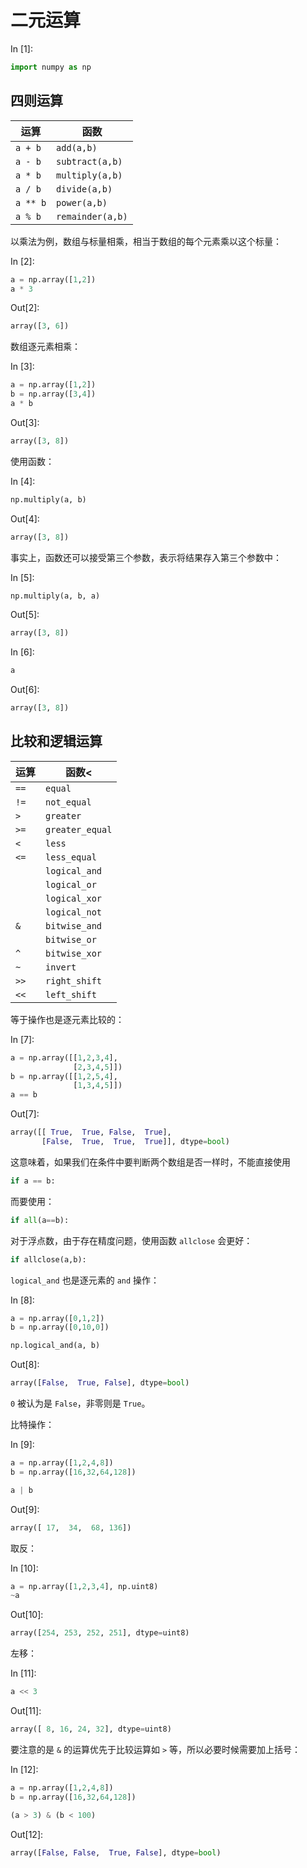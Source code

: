 # 二元运算

In [1]:

```py
import numpy as np

```

## 四则运算

| 运算 | 函数 |
| --- | --- |
| `a + b` | `add(a,b)` |
| `a - b` | `subtract(a,b)` |
| `a * b` | `multiply(a,b)` |
| `a / b` | `divide(a,b)` |
| `a ** b` | `power(a,b)` |
| `a % b` | `remainder(a,b)` |

以乘法为例，数组与标量相乘，相当于数组的每个元素乘以这个标量：

In [2]:

```py
a = np.array([1,2])
a * 3

```

Out[2]:

```py
array([3, 6])
```

数组逐元素相乘：

In [3]:

```py
a = np.array([1,2])
b = np.array([3,4])
a * b

```

Out[3]:

```py
array([3, 8])
```

使用函数：

In [4]:

```py
np.multiply(a, b)

```

Out[4]:

```py
array([3, 8])
```

事实上，函数还可以接受第三个参数，表示将结果存入第三个参数中：

In [5]:

```py
np.multiply(a, b, a)

```

Out[5]:

```py
array([3, 8])
```

In [6]:

```py
a

```

Out[6]:

```py
array([3, 8])
```

## 比较和逻辑运算

| 运算 | 函数< |
| --- | --- |
| `==` | `equal` |
| `!=` | `not_equal` |
| `>` | `greater` |
| `>=` | `greater_equal` |
| `<` | `less` |
| `<=` | `less_equal` |
|  | `logical_and` |
|  | `logical_or` |
|  | `logical_xor` |
|  | `logical_not` |
| `&` | `bitwise_and` |
|  | `bitwise_or` |
| `^` | `bitwise_xor` |
| `~` | `invert` |
| `>>` | `right_shift` |
| `<<` | `left_shift` |

等于操作也是逐元素比较的：

In [7]:

```py
a = np.array([[1,2,3,4],
              [2,3,4,5]])
b = np.array([[1,2,5,4],
              [1,3,4,5]])
a == b

```

Out[7]:

```py
array([[ True,  True, False,  True],
       [False,  True,  True,  True]], dtype=bool)
```

这意味着，如果我们在条件中要判断两个数组是否一样时，不能直接使用

```py
if a == b: 
```

而要使用：

```py
if all(a==b): 
```

对于浮点数，由于存在精度问题，使用函数 `allclose` 会更好：

```py
if allclose(a,b): 
```

`logical_and` 也是逐元素的 `and` 操作：

In [8]:

```py
a = np.array([0,1,2])
b = np.array([0,10,0])

np.logical_and(a, b)

```

Out[8]:

```py
array([False,  True, False], dtype=bool)
```

`0` 被认为是 `False`，非零则是 `True`。

比特操作：

In [9]:

```py
a = np.array([1,2,4,8])
b = np.array([16,32,64,128])

a | b

```

Out[9]:

```py
array([ 17,  34,  68, 136])
```

取反：

In [10]:

```py
a = np.array([1,2,3,4], np.uint8)
~a

```

Out[10]:

```py
array([254, 253, 252, 251], dtype=uint8)
```

左移：

In [11]:

```py
a << 3

```

Out[11]:

```py
array([ 8, 16, 24, 32], dtype=uint8)
```

要注意的是 `&` 的运算优先于比较运算如 `>` 等，所以必要时候需要加上括号：

In [12]:

```py
a = np.array([1,2,4,8])
b = np.array([16,32,64,128])

(a > 3) & (b < 100)

```

Out[12]:

```py
array([False, False,  True, False], dtype=bool)
```
